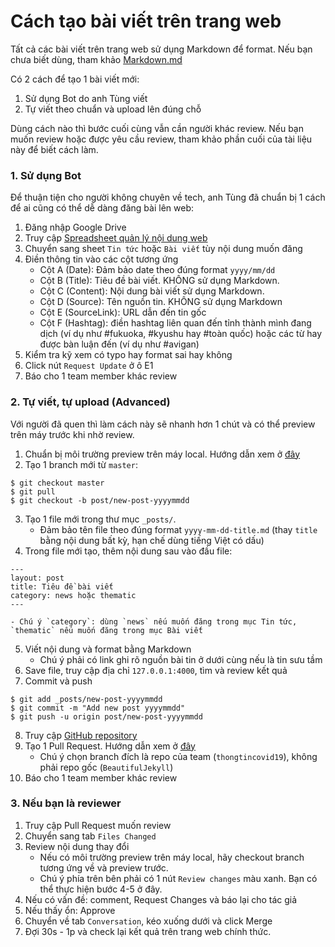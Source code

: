 # Cách tạo bài viết trên trang web

Tất cả các bài viết trên trang web sử dụng Markdown để format. Nếu bạn chưa biết dùng, tham khảo [Markdown.md](Markdown.md)

Có 2 cách để tạo 1 bài viết mới:

1. Sử dụng Bot do anh Tùng viết
2. Tự viết theo chuẩn và upload lên đúng chỗ

Dùng cách nào thì bước cuối cùng vẫn cần người khác review. Nếu bạn muốn review hoặc được yêu cầu review, tham khảo phần cuối của tài liệu này để biết cách làm.

### 1. Sử dụng Bot

Để thuận tiện cho người không chuyên về tech, anh Tùng đã chuẩn bị 1 cách để ai cũng có thể dễ dàng đăng bài lên web:

1. Đăng nhập Google Drive
2. Truy cập [Spreadsheet quản lý nội dung web](https://docs.google.com/spreadsheets/d/1_klF1Tj8HH3pd1A87oK7fNGGX9MfbrJ6KJY_9Z8rkgI/edit)
3. Chuyển sang sheet `Tin tức` hoặc `Bài viết` tùy nội dung muốn đăng
4. Điền thông tin vào các cột tương ứng
    - Cột A (Date): Đảm bảo date theo đúng format `yyyy/mm/dd`
    - Cột B (Title): Tiêu đề bài viết. KHÔNG sử dụng Markdown.
    - Cột C (Content): Nội dung bài viết sử dụng Markdown.
    - Cột D (Source): Tên nguồn tin. KHÔNG sử dụng Markdown
    - Cột E (SourceLink): URL dẫn đến tin gốc
    - Cột F (Hashtag): điền hashtag liên quan đến tỉnh thành mình đang dịch (ví dụ như #fukuoka, #kyushu hay #toàn quốc) hoặc các từ hay được bàn luận đến (ví dụ như #avigan)
5. Kiểm tra kỹ xem có typo hay format sai hay không
6. Click nút `Request Update` ở ô E1
7. Báo cho 1 team member khác review


### 2. Tự viết, tự upload (Advanced)

Với người đã quen thì làm cách này sẽ nhanh hơn 1 chút và có thể preview trên máy trước khi nhờ review.

1. Chuẩn bị môi trường preview trên máy local. Hướng dẫn xem ở [đây](https://help.github.com/en/github/working-with-github-pages/testing-your-github-pages-site-locally-with-jekyll)
2. Tạo 1 branch mới từ `master`:
```
$ git checkout master
$ git pull
$ git checkout -b post/new-post-yyyymmdd
```
3. Tạo 1 file mới trong thư mục `_posts/`.
    - Đảm bảo tên file theo đúng format `yyyy-mm-dd-title.md` (thay `title` bằng nội dung bất kỳ, hạn chế dùng tiếng Việt có dấu)
4. Trong file mới tạo, thêm nội dung sau vào đầu file:
```
---
layout: post
title: Tiêu đề bài viết
category: news hoặc thematic
---
```
    - Chú ý `category`: dùng `news` nếu muốn đăng trong mục Tin tức, `thematic` nếu muốn đăng trong mục Bài viết
5. Viết nội dung và format bằng Markdown
    - Chú ý phải có link ghi rõ nguồn bài tin ở dưới cùng nếu là tin sưu tầm
6. Save file, truy cập địa chỉ `127.0.0.1:4000`, tìm và review kết quả
7. Commit và push
```
$ git add _posts/new-post-yyyymmdd
$ git commit -m "Add new post yyyymmdd"
$ git push -u origin post/new-post-yyyymmdd
```
8. Truy cập [GitHub repository](https://github.com/thongtincovid19/thongtincovid19.github.io)
9. Tạo 1 Pull Request. Hướng dẫn xem ở [đây](https://help.github.com/en/desktop/contributing-to-projects/creating-an-issue-or-pull-request#creating-a-new-pull-request)
    - Chú ý chọn branch đích là repo của team (`thongtincovid19`), không phải repo gốc (`BeautifulJekyll`)
10. Báo cho 1 team member khác review

### 3. Nếu bạn là reviewer

1. Truy cập Pull Request muốn review
2. Chuyển sang tab `Files Changed`
3. Review nội dung thay đổi
    - Nếu có môi trường preview trên máy local, hãy checkout branch tương ứng về và preview trước.
    - Chú ý phía trên bên phải có 1 nút `Review changes` màu xanh. Bạn có thể thực hiện bước 4-5 ở đây.
4. Nếu có vấn đề: comment, Request Changes và báo lại cho tác giả
5. Nếu thấy ổn: Approve
6. Chuyển về tab `Conversation`, kéo xuống dưới và click Merge
7. Đợi 30s - 1p và check lại kết quả trên trang web chính thức.
